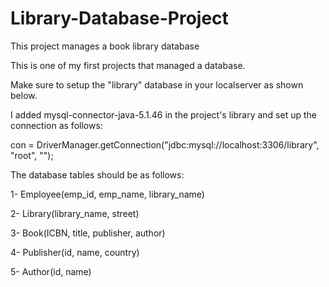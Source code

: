 # Library-Database-Project
This project manages a book library database

This is one of my first projects that managed a database.

Make sure to setup the "library" database in your localserver as shown below. 

I added mysql-connector-java-5.1.46 in the project's library and set up the connection as follows: 

con = DriverManager.getConnection("jdbc:mysql://localhost:3306/library", "root", "");

The database tables should be as follows: 

1- Employee(emp_id, emp_name, library_name)

2- Library(library_name, street)

3- Book(ICBN, title, publisher, author)

4- Publisher(id, name, country) 

5- Author(id, name) 
